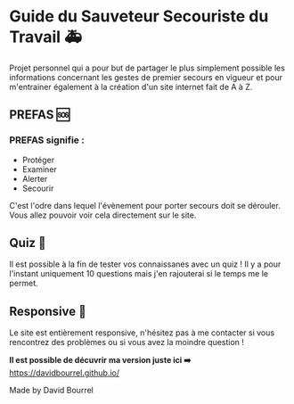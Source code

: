 # Guide du Sauveteur Secouriste du Travail 🚑

Projet personnel qui a pour but de partager le plus simplement possible les informations concernant les gestes de premier secours en vigueur et pour m'entrainer également à la création d'un site internet fait de A à Z.

## PREFAS 🆘

### PREFAS signifie :

- Protéger
- Examiner
- Alerter
- Secourir

C'est l'odre dans lequel l'évènement pour porter secours doit se dérouler. Vous allez pouvoir voir cela directement sur le site.

## Quiz 🤔

Il est possible à la fin de tester vos connaissanes avec un quiz ! Il y a pour l'instant uniquement 10 questions mais j'en rajouterai si le temps me le permet.

## Responsive 📱

Le site est entièrement responsive, n'hésitez pas à me contacter si vous rencontrez des problèmes ou si vous avez la moindre question !

**Il est possible de décuvrir ma version juste ici ➡️** https://davidbourrel.github.io/

Made by David Bourrel
